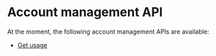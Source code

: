 # Account management API

At the moment, the following account management APIs are available:

* [Get usage](./get-usage.md)
